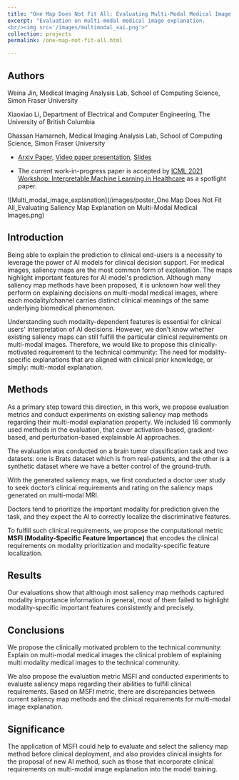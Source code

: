 ```yaml
---
title: "One Map Does Not Fit All: Evaluating Multi-Modal Medical Image Explanation"
excerpt: "Evaluation on multi-modal medical image explanation.
<br/><img src='/images/multimodal_xai.png'>"
collection: projects
permalink: /one-map-not-fit-all.html

---
```


## Authors

Weina Jin, Medical Imaging Analysis Lab, School of Computing Science, Simon Fraser University

Xiaoxiao Li, Department of Electrical and Computer Engineering, The University of British Columbia

Ghassan Hamarneh, Medical Imaging Analysis Lab, School of Computing Science, Simon Fraser University

- <a href="https://arxiv.org/abs/2107.05047" target="_blank">Arxiv Paper</a>, <a href="https://youtu.be/J-ceZ20cBJk" target="_blank">Video paper presentation</a>, <a href="https://docs.google.com/presentation/d/1cQbQOxqihgm5QpdeUGFdabnY9ulVnRt2D7GtYbK_Kv0/edit?usp=sharing" target="_blank">Slides</a>

- The current work-in-progress paper is accepted by <a href="https://sites.google.com/view/imlh2021/" target="_blank">ICML 2021 Workshop: Interpretable Machine Learning in Healthcare</a> as a spotlight paper.


![Multi_modal_image_explanation](/images/poster_One Map Does Not Fit All_Evaluating Saliency Map Explanation on Multi-Modal Medical Images.png)



## Introduction
Being able to explain the prediction to clinical end-users is a necessity to leverage the power of AI models for clinical decision support. For medical images, saliency maps are the most common form of explanation. The maps highlight important features for AI model's prediction. Although many saliency map methods have been proposed, it is unknown how well they perform on explaining decisions on multi-modal medical images, where each modality/channel carries distinct clinical meanings of the same underlying biomedical phenomenon.

Understanding such modality-dependent features is essential for clinical users' interpretation of AI decisions. However, we don’t know whether existing saliency maps can still fulfill the particular clinical requirements on multi-modal images. Therefore, we would like to propose this clinically-motivated requirement to the technical community: The need for modality-specific explanations that are aligned with clinical prior knowledge, or simply: multi-modal explanation.


## Methods

As a primary step toward this direction, in this work, we propose evaluation metrics and conduct experiments on existing saliency map methods regarding their multi-modal explanation property. We included 16 commonly used methods in the evaluation, that cover activation-based, gradient-based, and perturbation-based explainable AI approaches.

The evaluation was conducted on a brain tumor classification task and two datasets: one is Brats dataset which is from real-patients, and the other is a synthetic dataset where we have a better control of the ground-truth.

With the generated saliency maps, we first conducted a doctor user study to seek doctor’s clinical requirements and rating on the saliency maps generated on multi-modal MRI.

Doctors tend to prioritize the important modality for prediction given the task, and they expect the AI to correctly localize the discriminative features.

To fulfill such clinical requirements, we propose the computational metric **MSFI (Modality-Specific Feature Importance)** that encodes the clinical requirements on modality prioritization and modality-specific feature localization.


## Results

Our evaluations show that although most saliency map methods captured modality importance information in general, most of them failed to highlight modality-specific important features consistently and precisely.


## Conclusions
We propose the clinically motivated problem to the technical community: Explain on multi-modal medical images the clinical problem of explaining multi modality medical images to the technical community.

We also propose the evaluation metric MSFI and conducted experiments to evaluate saliency maps regarding their abilities to fulfill clinical requirements. Based on MSFI metric, there are discrepancies between current saliency map methods and the clinical requirements for multi-modal image explanation.

## Significance

The application of MSFI could help to evaluate and select the saliency map method before clinical deployment, and  also provides clinical insights for the proposal of new AI method, such as those that incorporate clinical requirements on multi-modal image explanation into the model training.




